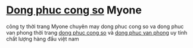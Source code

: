 <a href="http://quanaodongphuc.vn/dong-phuc-cong-so">Dong phuc cong so</a> Myone
==============

công ty thời trang Myone chuyên may dong phuc cong so va dong phuc van phong
thời trang <a href="http://quanaodongphuc.vn/dong-phuc-cong-so">dong phuc cong so</a> và <a href="http://quanaodongphuc.vn">dong phuc van phong</a> uy tính chất lượng hàng đầu việt nam
